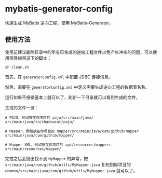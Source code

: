 # mybatis-generator-config

快速生成 MyBatis 逆向工程，使用 MyBatis-Generator。

## 使用方法

使用前建议删除目录中的所有已生成的逆向工程文件以免产生冲突的问题，可以使用项目根目录下的脚本：

```shell
sh clean.sh
```

首先，在 `generatorConfig.xml` 中配置 JDBC 连接信息。

然后，需要在 `generatorConfig.xml` 中定义需要生成逆向工程的数据表名称。

运行如果不报错基本上就可以了，刷新一下目录就可以看到生成的文件。

生成的文件一览：

```
# POJO，例如放在你项目的 pojo/src/main/java/
src/main/java/cn/shadowcat/pojo/

# Mapper，例如放在你项目的 mapper/src/main/java/com/github/mapper
src/main/java/com/github/mapper/

# Mapper XML，例如放在你项目的 api/resources/mappers
src/main/resources/mapper/
```

完成之后会抛出找不到 `MyMapper` 的异常，把 `src/main/java/com/github/utils/MyMapper.java` 复制到你项目的 `common/src/main/java/com/github/utils/MyMapper.java` 就可以了。
